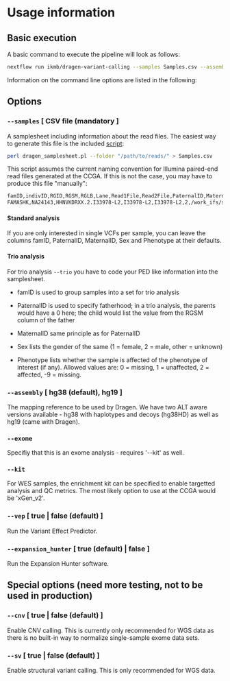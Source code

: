 # Usage information

## Basic execution

A basic command to execute the pipeline will look as follows:

```bash
nextflow run ikmb/dragen-variant-calling --samples Samples.csv --assembly hg38 --exome --kit xGen_v2
```

Information on the command line options are listed in the following:

## Options

### `--samples` [ CSV file (mandatory ]
A samplesheet including information about the read files. The easiest way to generate this file is the included [script](../bin/dragen_samplesheet.pl):

```bash
perl dragen_samplesheet.pl --folder "/path/to/reads/" > Samples.csv
```

This script assumes the current naming convention for Illumina paired-end read files generated at the CCGA. If this is not the case, you may have to produce this file "manually":

```bash
famID,indivID,RGID,RGSM,RGLB,Lane,Read1File,Read2File,PaternalID,MaternalID,Sex,Phenotype
FAMASHK,NA24143,HHNVKDRXX.2.I33978-L2,I33978-L2,I33978-L2,2,/work_ifs/sukmb352/projects/exomes/SF_Exome-Val_IDTv2_01/data/I33978-L2_S60_L002_R1_001.fastq.gz,/work_ifs/sukmb352/projects/exomes/SF_Exome-Val_IDTv2_01/data/I33978-L2_S60_L002_R2_001.fastq.gz,0,0,1,2
```
#### Standard analysis

If you are only interested in single VCFs per sample, you can leave the columns famID, PaternalID, MaternalID, Sex and Phenotype at their defaults.

#### Trio analysis

For trio analysis `--trio` you have to code your PED like information into the samplesheet. 

* famID is used to group samples into a set for trio analysis

* PaternalID is used to specify fatherhood; in a trio analysis, the parents would have a 0 here; the child would list the value from the RGSM column of the father

* MaternalID same principle as for PaternalID

* Sex lists the gender of the same (1 = female, 2 = male, other = unknown)

* Phenotype lists whether the sample is affected of the phenotype of interest (if any). Allowed values are: 0 = missing, 1 = unaffected, 2 = affected, -9 = missing. 

### `--assembly` [ hg38 (default), hg19 ] 
The mapping reference to be used by Dragen. We have two ALT aware versions available - hg38 with haplotypes and decoys (hg38HD) as well as hg19 (came with Dragen). 

### `--exome`
Specifiy that this is an exome analysis - requires '--kit' as well. 

### `--kit` 
For WES samples, the enrichment kit can be specified to enable targetted analysis and QC metrics. The most likely option to use at the CCGA would be 'xGen_v2'.

### `--vep` [ true | false (default) ]
Run the Variant Effect Predictor.

### `--expansion_hunter` [ true (default) | false ]
Run the Expansion Hunter software. 

## Special options (need more testing, not to be used in production)

### `--cnv` [ true | false (default) ]
Enable CNV calling. This is currently only recommended for WGS data as there is no built-in way to normalize single-sample exome data sets. 

###  `--sv` [ true | false (default) ]
Enable structural variant calling. This is only recommended for WGS data.

